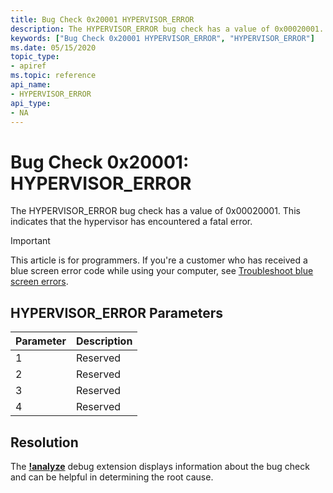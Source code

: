 ```yaml
---
title: Bug Check 0x20001 HYPERVISOR_ERROR
description: The HYPERVISOR_ERROR bug check has a value of 0x00020001. This indicates that the hypervisor has encountered a fatal error.
keywords: ["Bug Check 0x20001 HYPERVISOR_ERROR", "HYPERVISOR_ERROR"]
ms.date: 05/15/2020
topic_type:
- apiref
ms.topic: reference
api_name:
- HYPERVISOR_ERROR
api_type:
- NA
---
```


# Bug Check 0x20001: HYPERVISOR\_ERROR

The HYPERVISOR\_ERROR bug check has a value of 0x00020001. This indicates that the hypervisor has encountered a fatal error.

> [!IMPORTANT]
> This article is for programmers. If you're a customer who has received a blue screen error code while using your computer, see [Troubleshoot blue screen errors](https://www.windows.com/stopcode).

## HYPERVISOR\_ERROR Parameters


| Parameter | Description |
|-----------|-------------|
| 1         | Reserved    |
| 2         | Reserved    |
| 3         | Reserved    |
| 4         | Reserved    |

## Resolution

The [**!analyze**](../debuggercmds/-analyze.md) debug extension displays information about the bug check and can be helpful in determining the root cause.
